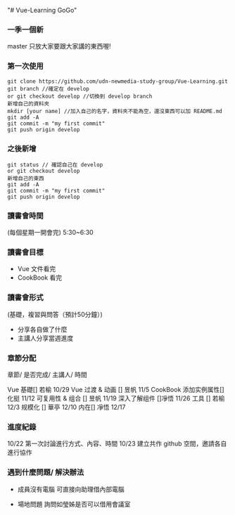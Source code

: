 "# Vue-Learning GoGo" 

### 一季一個新

master 只放大家要跟大家講的東西喔!

### 第一次使用

```
git clone https://github.com/udn-newmedia-study-group/Vue-Learning.git
git branch //確定在 develop
or git checkout develop //切換到 develop branch
新增自己的資料夾
mkdir [your name] //加入自己的名字，資料夾不能為空，還沒東西可以加 README.md
git add -A
git commit -m "my first commit"
git push origin develop
```

### 之後新增
```
git status // 確認自己在 develop
or git checkout develop
新增自己的東西
git add -A
git commit -m "my first commit"
git push origin develop
```

### 讀書會時間
(每個星期一開會完)
5:30~6:30

### 讀書會目標
- Vue 文件看完 
- CookBook 看完

### 讀書會形式
(基礎，複習與問答（預計50分鐘）)
- 分享各自做了什麼
- 主講人分享當週進度

### 章節分配
章節/ 是否完成/ 主講人/ 時間

Vue 基礎[] 若榆 10/29
Vue 过渡 & 动画 [] 昱帆 11/5
CookBook 添加实例属性[] 化挺 11/12
可复用性 & 组合 [] 昱帆 11/19
深入了解组件 []凈悟 11/26
工具 [] 若榆 12/3
规模化 [] 華亭 12/10
内在[] 凈悟 12/17

### 進度紀錄
10/22 第一次討論進行方式、內容、時間
10/23 建立共作 github 空間，邀請各自進行協作



### 遇到什麼問題/ 解決辦法
- 成員沒有電腦
    可直接向助理借內部電腦

- 場地問題
    詢問如瑩姊是否可以借用會議室